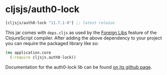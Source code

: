 # cljsjs/auth0-lock

[](dependency)
```clojure
[cljsjs/auth0-lock "11.7.1-0"] ;; latest release
```
[](/dependency)

This jar comes with `deps.cljs` as used by the [Foreign Libs][flibs] feature
of the ClojureScript compiler. After adding the above dependency to your project
you can require the packaged library like so:

```clojure
(ns application.core
  (:require cljsjs.auth0-lock))
```

Documentation for the auth0-lock lib can be found [on its github page](https://github.com/auth0/lock).

[flibs]: https://clojurescript.org/reference/packaging-foreign-deps
